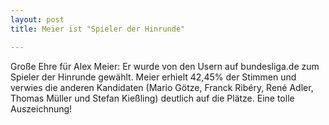 ```yaml
---
layout: post
title: Meier ist "Spieler der Hinrunde"

---
```


Große Ehre für Alex Meier: Er wurde von den Usern auf bundesliga.de zum Spieler der Hinrunde gewählt. Meier erhielt 42,45% der Stimmen und verwies die anderen Kandidaten (Mario Götze, Franck Ribéry, René Adler, Thomas Müller und Stefan Kießling) deutlich auf die Plätze. Eine tolle Auszeichnung!


